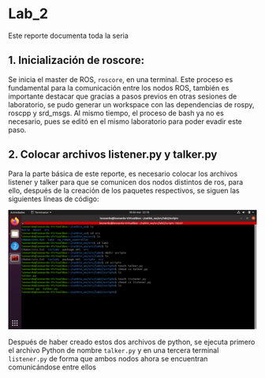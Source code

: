 # Lab_2

Este reporte documenta toda la seria

## 1. Inicialización de roscore:

Se inicia el master de ROS, `roscore`, en una terminal.  Este proceso es fundamental para la comunicación entre los nodos ROS, también es importante destacar que gracias a pasos previos en otras sesiones de laboratorio, se pudo generar un workspace con las dependencias de rospy, roscpp y srd_msgs. Al mismo tiempo, el proceso de bash ya no es necesario, pues se editó en el mismo laboratorio para poder evadir este paso.

## 2. Colocar archivos listener.py y talker.py

Para la parte básica de este reporte, es necesario colocar los archivos listener y talker para que se comunicen dos nodos distintos de ros, para ello, después de la creación de los paquetes respectivos, se siguen las siguientes líneas de código:

![Listener_talker_code](https://github.com/LeonardoCarreraAngeles/Lab_LRT4102/blob/main/Lab2/Images/creating_listener_and_talker.png)

Después de haber creado estos dos archivos de python, se ejecuta primero el archivo Python de nombre `talker.py` y en una tercera terminal `listener.py` de forma que ambos nodos ahora se encuentran comunicándose entre ellos





